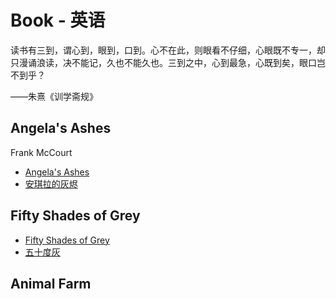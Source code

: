 # Book - 英语

读书有三到，谓心到，眼到，口到。心不在此，则眼看不仔细，心眼既不专一，却只漫诵浪读，决不能记，久也不能久也。三到之中，心到最急，心既到矣，眼口岂不到乎？

——朱熹《训学斋规》


## Angela's Ashes

Frank McCourt

* [Angela's Ashes](http://book.douban.com/subject/1439347/)
* [安琪拉的灰烬](http://book.douban.com/subject/1440159/)

## Fifty Shades of Grey

* [Fifty Shades of Grey](http://book.douban.com/subject/10553822/)
* [五十度灰](http://book.douban.com/subject/26326479/)

## Animal Farm